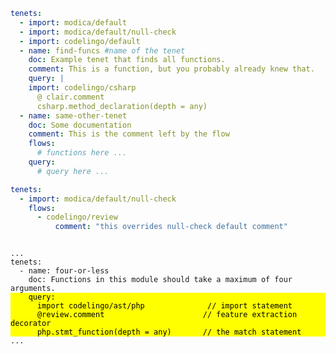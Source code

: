 ```yaml
tenets:
  - import: modica/default
  - import: modica/default/null-check
  - import: codelingo/default
  - name: find-funcs #name of the tenet
    doc: Example tenet that finds all functions.
    comment: This is a function, but you probably already knew that.
    query: |
    import: codelingo/csharp
      @ clair.comment
      csharp.method_declaration(depth = any)
  - name: same-other-tenet
    doc: Some documentation
    comment: This is the comment left by the flow
    flows:
      # functions here ...
    query:
      # query here ...
```


```yaml
tenets:
  - import: modica/default/null-check
    flows:
      - codelingo/review
          comment: "this overrides null-check default comment"
```

<pre>
<code>
...
tenets:
  - name: four-or-less
    doc: Functions in this module should take a maximum of four arguments.<mark class="code-impt" style="display:inline-block; width: 100%;backgroun">    query:
      import codelingo/ast/php              // import statement
      @review.comment                      // feature extraction decorator
      php.stmt_function(depth = any)       // the match statement</mark>
...
</code>
</pre>